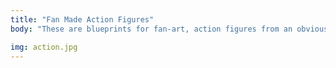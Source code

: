 ```yaml
---
title: "Fan Made Action Figures"
body: "These are blueprints for fan-art, action figures from an obvious franchise-Teenage Mutant Ninja Turtles.  I can't say much here other than it's a different take of the characters you know."

img: action.jpg
---
```

